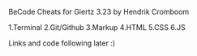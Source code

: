 BeCode Cheats for Giertz 3.23 by Hendrik Cromboom

1.Terminal
2.Git/Github
3.Markup
4.HTML
5.CSS
6.JS

Links and code following later :)
